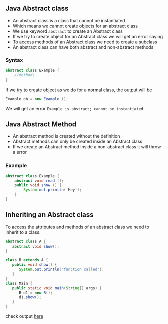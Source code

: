 ## Java Abstract class
* An abstract class is a class that cannot be instantiated
* Which means we cannot create objects for an abstract class
* We use keyword `abstract` to create an Abstract class
* If we try to create object for an Abstract class we will get an error saying 
* To access methods of an Abstract class we need  to create a subclass
* An abstract class can have both abstract and non-abstract methods

### Syntax
```java
abstract class Example {
	//methods
}
```
If we try to create object as we do for a normal class, the output will be
```java
Example ob = new Example ();
```
We will get an error
`Example is abstract; cannot be instantiated`

## Java Abstract Method
* An abstract method is created without the definition
* Abstract methods can only be created inside an Abstract class
* If we create an Abstract method inside a non-abstract class it will throw a error
### Example
```java
abstract class Example {
	abstract void read ();
	public void show () {
		System.out.println('Hey');
	}
}
```
## Inheriting an Abstract class
To access the attributes and methods of an abstract class we need to inherit to a class.
```java
abstract class A {
   abstract void show();
}

class B extends A {
   public void show() {
      System.out.println("function called");
   }
}
class Main {
   public static void main(String[] args) {
      B d1 = new B();
      d1.show();
   }
}
```
check output [here](https://onecompiler.com/java/3w3yhgrf4)